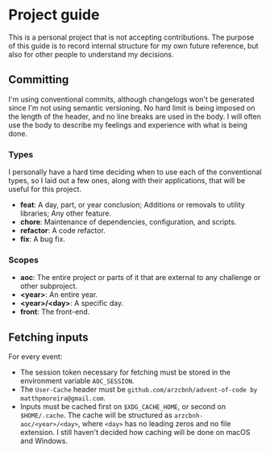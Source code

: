 # Project guide

This is a personal project that is not accepting contributions. The purpose of this guide is to record internal structure for my own future reference, but also for other people to understand my decisions.

## Committing

I'm using conventional commits, although changelogs won't be generated since I'm not using semantic versioning. No hard limit is being imposed on the length of the header, and no line breaks are used in the body. I will often use the body to describe my feelings and experience with what is being done.

### Types

I personally have a hard time deciding when to use each of the conventional types, so I laid out a few ones, along with their applications, that will be useful for this project.

- **feat**: A day, part, or year conclusion; Additions or removals to utility libraries; Any other feature.
- **chore**: Maintenance of dependencies, configuration, and scripts.
- **refactor**: A code refactor.
- **fix**: A bug fix.

### Scopes

- **aoc**: The entire project or parts of it that are external to any challenge or other subproject.
- **\<year>**: An entire year.
- **\<year>/\<day>**: A specific day.
- **front**: The front-end.

## Fetching inputs

For every event:

- The session token necessary for fetching must be stored in the environment variable `AOC_SESSION`.
- The `User-Cache` header must be `github.com/arzcbnh/advent-of-code by matthpmoreira@gmail.com`.
- Inputs must be cached first on `$XDG_CACHE_HOME`, or second on `$HOME/.cache`. The cache will be structured as `arzcbnh-aoc/<year>/<day>`, where `<day>` has no leading zeros and no file extension. I still haven't decided how caching will be done on macOS and Windows.
